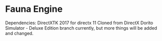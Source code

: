 # Fauna Engine
Dependencies: DirectXTK 2017 for directx 11
Cloned from DirectX Dorito Simulator - Deluxe Edition branch currently, but more things will be added and changed.
